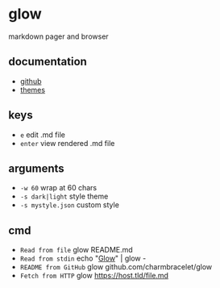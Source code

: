 # glow

markdown pager and browser

## documentation
- [github](https://github.com/charmbracelet/glamour)
- [themes](https://github.com/charmbracelet/glamour/blob/master/styles/gallery/README.md)

## keys
- `e`       edit .md file
- `enter`   view rendered .md file

## arguments
- `-w 60`               wrap at 60 chars
- `-s dark|light`       style theme
- `-s mystyle.json`     custom style

## cmd
- `Read from file`      glow README.md
- `Read from stdin`     echo "[Glow](https://github.com/charmbracelet/glow)" | glow -
- `README from GitHub`  glow github.com/charmbracelet/glow
- `Fetch from HTTP`     glow https://host.tld/file.md
